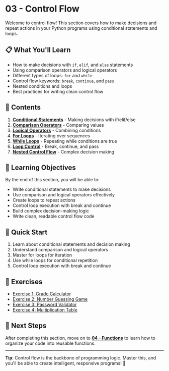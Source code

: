 # 03 - Control Flow

Welcome to control flow! This section covers how to make decisions and repeat actions in your Python programs using conditional statements and loops.

## 📋 What You'll Learn

- How to make decisions with `if`, `elif`, and `else` statements
- Using comparison operators and logical operators
- Different types of loops: `for` and `while`
- Control flow keywords: `break`, `continue`, and `pass`
- Nested conditions and loops
- Best practices for writing clean control flow

## 📁 Contents

1. **[Conditional Statements](01_conditionals.md)** - Making decisions with if/elif/else
2. **[Comparison Operators](02_comparison_operators.md)** - Comparing values
3. **[Logical Operators](03_logical_operators.md)** - Combining conditions
4. **[For Loops](04_for_loops.md)** - Iterating over sequences
5. **[While Loops](05_while_loops.md)** - Repeating while conditions are true
6. **[Loop Control](06_loop_control.md)** - Break, continue, and pass
7. **[Nested Control Flow](07_nested_control.md)** - Complex decision making

## 🎯 Learning Objectives

By the end of this section, you will be able to:
- Write conditional statements to make decisions
- Use comparison and logical operators effectively
- Create loops to repeat actions
- Control loop execution with break and continue
- Build complex decision-making logic
- Write clean, readable control flow code

## 🚀 Quick Start

1. Learn about conditional statements and decision making
2. Understand comparison and logical operators
3. Master for loops for iteration
4. Use while loops for conditional repetition
5. Control loop execution with break and continue

## 📝 Exercises

- [Exercise 1: Grade Calculator](exercises/exercise_01_grade_calculator.md)
- [Exercise 2: Number Guessing Game](exercises/exercise_02_number_guessing.md)
- [Exercise 3: Password Validator](exercises/exercise_03_password_validator.md)
- [Exercise 4: Multiplication Table](exercises/exercise_04_multiplication_table.md)

## 🔗 Next Steps

After completing this section, move on to **[04 - Functions](../04_functions/README.md)** to learn how to organize your code into reusable functions.

---

**Tip**: Control flow is the backbone of programming logic. Master this, and you'll be able to create intelligent, responsive programs! 🧠 